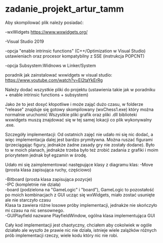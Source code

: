 # zadanie_projekt_artur_tamm

Aby skompilować plik należy posiadać: 


-wxWidgets https://www.wxwidgets.org/


-Visual Studio 2019


-opcja "enable intrinsic functions" (C++/Optimization w Visual Studio) ustawieniach oraz procesor kompatybilny z SSE (instrukcja POPCNT)


-opcja Subsystem:Widnows w Linker/System


poradnik jak zainstalować wxwidgets w visual studio:
https://www.youtube.com/watch?v=EI2taYkErRg

Należy dodać wszystkie pliki do projektu (ustawienia takie jak w poradniku + enable intrinsic functions + subsystem)

Jako że to jest dosyć kłopotliwe i może zająć dużo czasu, w folderze "release" znajduje się gotowy skompilowany (wxChess1.exe) który można normalnie uruchomić
Wszystkie pliki grafik oraz pliki .dll biblioteki wxwidgets muszą znajdować się w tej samej lokacji co plik wykonywalny .exe.

Szczegóły implementacji:
Od ostatnich zajęć nie udało mi się nic dodać, a więc implementacja dalej jest bardzo prymitywna. Można ruszać figurami (przeciągając
figury, jednakże żadne zasady gry nie zostały dodane). Było to w moich planach, jednakże trzeba było też zrobić zadania z grafiki i 
moim priorytetem jednak był egzamin w środę. 

Udało mi się zaimplementować następujące klasy z diagramu klas:
-Move (prosta klasa zapisująca ruchy, częściowo)


-Bitboard (prosta klasa zapisująca pozycje)         
-IPC (kompletnie nie działa)                
-board (podzielona na "GameLogic" i "board"), GameLogic to pozostałość po moich kombinacjach z GUI ucząc się wxWidgets, miało zostać usunięte ale nie starczyło czasu                     
Klasa ta zawiera różne losowe próby implementacji, jednakże nie skończyło mi czasu na nic sensownego.                       
-GUIPlayfield nazwane PlayfieldWindow, ogólna klasa implementująca GUI                               

Cały kod implementacji jest chaotyczny, chciałem aby cokolwiek w ogóle działało ale wyszło że prawie nic nie działa, istnieje wiele zalążków
różnych prób implementacji rzeczy, wiele kodu który nic nie robi.


